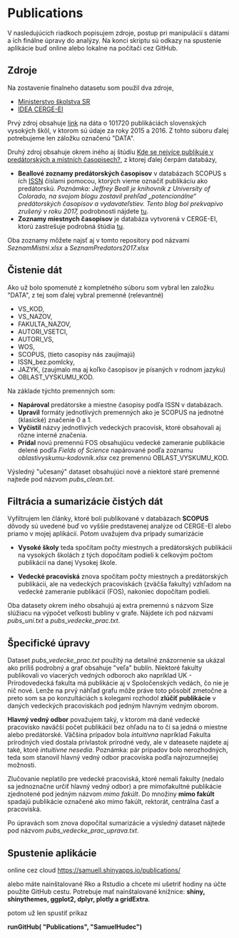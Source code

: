 # Publications

V nasledujúcich riadkoch popisujem zdroje, postup pri manipulácií s dátami a ích finálne úpravy do analýzy. Na konci skriptu sú odkazy na spustenie aplikácie buď online alebo lokalne na počítači cez GitHub.



## Zdroje

Na zostavenie finalneho datasetu som použil dva zdroje,

* [Ministerstvo školstva SR](https://www.minedu.sk/rozpis-dotacii-zo-statneho-rozpoctu-verejnym-vysokym-skolam-na-rok-2018/)
* [IDEA CERGE-EI](https://idea.cerge-ei.cz/)

Prvý zdroj obsahuje [link](https://www.minedu.sk/data/att/12810.zip) na dáta o 101720 publikáciách slovenských vysokých škôl, v ktorom sú údaje za roky 2015 a 2016. Z tohto súboru ďalej potrebujeme len záložku označenú "DATA".

Druhý zdroj obsahuje okrem iného aj štúdiu [Kde se nejvíce publikuje v predátorských a místních časopisech?](https://idea.cerge-ei.cz/files/PredatoriMistni/), z ktorej ďalej čerpám databázy,

* **Beallové zoznamy predátorských časopisov** v databázach SCOPUS s ích [ISSN](http://www.issn.org/understanding-the-issn/what-is-an-issn/) číslami pomocou, ktorých vieme označiť publikáciu ako predátorskú. _Poznámka: Jeffrey Beall je knihovník z University of Colorado, na svojom blogu zostavil prehľad „potencionálne“ predátorských časopisov a vydavateľstiev. Tento blog bol prekvapivo zrušený v roku 2017,_ podrobnosti nájdete [tu](https://idea.cerge-ei.cz/files/IDEA_Studie_16_2016_Predatorske_casopisy_ve_Scopusu/mobile/index.html).
* **Zoznamy miestnych časopisov** je databáza vytvorená v CERGE-EI, ktorú zastrešuje podrobná štúdia [tu](https://idea.cerge-ei.cz/files/IDEA_Studie_17_2017_Mistni_casopisy_ve_Scopusu/mobile/index.html). 

Oba zoznamy môžete najsť aj v tomto repository pod názvami _SeznamMistni.xlsx_ a _SeznamPredators2017.xlsx_



## Čistenie dát

Ako už bolo spomenuté z kompletného súboru som vybral len založku "DATA", z tej som ďalej vybral premenné (relevantné)

* VS_KOD, 
* VS_NAZOV, 
* FAKULTA_NAZOV, 
* AUTORI_VSETCI, 
* AUTORI_VS, 
* WOS,
* SCOPUS, (tieto casopisy nás zaujímajú)
* ISSN_bez.pomlcky,
* JAZYK, (zaujmalo ma aj koľko časopisov je písaných v rodnom jazyku)
* OBLAST_VYSKUMU_KOD.

Na základe týchto premenných som:

* **Napároval** predátorske a miestne časopisy podľa ISSN v databázach.
* **Upravil** formáty jednotlivých premenných ako je SCOPUS na jednotné (klasické) značenie 0 a 1.
* **Vyčistil** názvy jednotlivých vedeckých pracovísk, ktoré obsahovali aj rôzne interné značenia.
* **Pridal** novú premennú FOS obsahujúcu vedecké zameranie publikácie delené podľa _Fields of Science_ napárované podľa zoznamu _oblastivyskumu-kodovnik.xlsx_ cez premennú OBLAST_VYSKUMU_KOD. 

Výsledný "učesaný" dataset obsahujúci nové a niektoré staré premenné najtede pod názvom _pubs_clean.txt_.

## Filtrácia a sumarizácie čistých dát

Vyfiltrujem len články, ktoré boli publikované v databázach **SCOPUS** dôvody sú uvedené buď vo vyššie predstavenej analýze od CERGE-EI alebo priamo v mojej aplikácií. Potom uvažujem dva prípady sumarizácie

* **Vysoké školy** teda spočítam počty miestnych a predátorských publikácii na vysokých školách z tých dopočítam podieli k celkovým počtom publikácií na danej Vysokej škole. 

* **Vedecké pracoviská** znova spočítam počty miestnych a predátorských publikácii, ale na vedeckých pracoviskách (zväčša fakulty) vzhľadom na vedecké zameranie publikácií (FOS), nakoniec dopočítam podieli.

Oba datasety okrem iného obsahujú aj extra premennú s názvom Size slúžiacu na výpočet veľkosti bubliny v grafe. Nájdete ích pod názvami _pubs_uni.txt_ a _pubs_vedecke_prac.txt_.


## Špecifické úpravy

Dataset _pubs_vedecke_prac.txt_ použítý na detailné znázornenie sa ukázal ako príliš podrobný a graf obsahuje "veľa" bublín. Niektoré fakulty publikovali vo viacerých vedných odboroch ako napríklad UK - Prírodovedecká fakulta má publikácie aj v Spoločenských vedách, čo nie je nič nové. Lenže na prvý náhľad grafu môže práve toto pôsobiť zmetočne a preto som sa po konzultáciách s kolegami rozhodol **zlúčiť publikácie** v daných vedeckých pracoviskách pod jedným hlavným vedným oborom. 

**Hlavný vedný odbor** považujem taký, v ktorom má dané vedecké pracovisko naväčší počet publikácií bez ohľadu na to či sa jedná o miestne alebo predátorské. Väčšina prípadov bola _intuitívna_ napríklad Fakulta prírodných vied dostala prívlastok prírodné vedy, ale v dateasete najdete aj také, ktoré _intuitivne nesedia_. Poznámka: pár prípadov bolo nerozhodných, teda som stanovil hlavný vedný odbor pracoviska podľa najrozumnejšej možnosti.

Zlučovanie neplatilo pre vedecké pracoviská, ktoré nemali fakulty (nedalo sa jednoznačne určiť hlavný vedný odbor) a pre mimofakultné publikácie zjednotené pod jedným názvom _mimo fakúlt_. Do množiny **mimo fakúlt** spadajú publikácie označené ako mimo fakúlt, rektorát, centrálna časť a pracoviská.

Po úpravách som znova dopočítal sumarizácie a výsledný dataset nájtede pod názvom _pubs_vedecke_prac_uprava.txt_. 



## Spustenie aplikácie

online cez cloud
<https://samuell.shinyapps.io/publications/>

alebo máte nainštalované Rko a Rstudio a chcete mi ušetriť hodiny na účte použite GitHub cestu. Potrebuje mať nainštalované knižnice: **shiny, shinythemes, ggplot2, dplyr, plotly a gridExtra**.

potom už len spustiť príkaz 

**runGitHub( "Publications", "SamuelHudec")**
